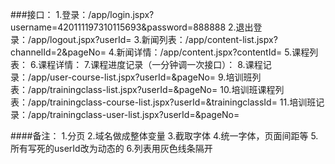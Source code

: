 ###接口：
1.登录：/app/login.jspx?username=420111197310115693&password=888888
2.退出登录：/app/logout.jspx?userId=
3.新闻列表：/app/content-list.jspx?channelId=2&pageNo=
4.新闻详情：/app/content.jspx?contentId=
5.课程列表：
6.课程详情：
7.课程进度记录（一分钟调一次接口）：
8.课程记录：/app/user-course-list.jspx?userId=&pageNo=
9.培训班列表：/app/trainingclass-list.jspx?userId=&pageNo=
10.培训班课程列表：/app/trainingclass-course-list.jspx?userId=&trainingclassId=
11.培训班记录：/app/trainingclass-user-list.jspx?userId=&pageNo=


####备注：
1.分页
2.域名做成整体变量
3.截取字体
4.统一字体，页面间距等
5.所有写死的userId改为动态的
6.列表用灰色线条隔开

